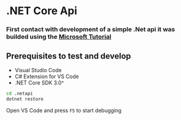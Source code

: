 # .NET Core Api

### First contact with development of a simple .Net api it was builded using the [Microsoft Tutorial](https://docs.microsoft.com/pt-br/aspnet/core/tutorials/first-web-api?view=aspnetcore-3.0&tabs=visual-studio-code)

## Prerequisites to test and develop

- Visual Studio Code
- C# Extension for VS Code
- .NET Core SDK 3.0^

```bash
cd .netapi
dotnet restore
```

Open VS Code and press `F5` to start debugging
